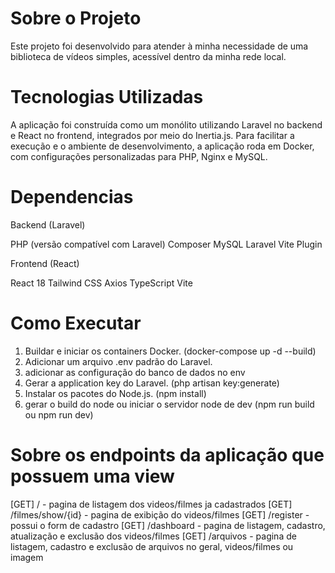 # Sobre o Projeto
Este projeto foi desenvolvido para atender à minha necessidade de uma biblioteca de vídeos simples, acessível dentro da minha rede local.

# Tecnologias Utilizadas
A aplicação foi construída como um monólito utilizando Laravel no backend e React no frontend, integrados por meio do Inertia.js. Para facilitar a execução e o ambiente de desenvolvimento, a aplicação roda em Docker, com configurações personalizadas para PHP, Nginx e MySQL.

# Dependencias
Backend (Laravel)

PHP (versão compatível com Laravel)
Composer
MySQL
Laravel Vite Plugin

Frontend (React)

React 18
Tailwind CSS
Axios
TypeScript
Vite

# Como Executar
1. Buildar e iniciar os containers Docker. (docker-compose up -d --build)
2. Adicionar um arquivo .env padrão do Laravel.
3. adicionar as configuração do banco de dados no env
4. Gerar a application key do Laravel. (php artisan key:generate)
5. Instalar os pacotes do Node.js. (npm install)
6. gerar o build do node ou iniciar o servidor node de dev (npm run build ou npm run dev)

# Sobre os endpoints da aplicação que possuem uma view
[GET] / - pagina de listagem dos videos/filmes ja cadastrados
[GET] /filmes/show/{id} - pagina de exibição do videos/filmes
[GET] /register - possui o form de cadastro 
[GET] /dashboard - pagina de listagem, cadastro, atualização e exclusão dos videos/filmes
[GET] /arquivos - pagina de listagem, cadastro e exclusão de arquivos no geral, videos/filmes ou imagem



